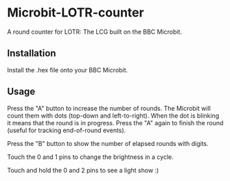 # Microbit-LOTR-counter
A round counter for LOTR: The LCG built on the BBC Microbit.

## Installation
Install the .hex file onto your BBC Microbit.

## Usage
Press the "A" button to increase the number of rounds. The Microbit will count them with dots (top-down and left-to-right).
When the dot is blinking it means that the round is in progress. Press the "A" again to finish the round (useful for tracking end-of-round events).

Press the "B" button to show the number of elapsed rounds with digits.

Touch the 0 and 1 pins to change the brightness in a cycle.

Touch and hold the 0 and 2 pins to see a light show :)
